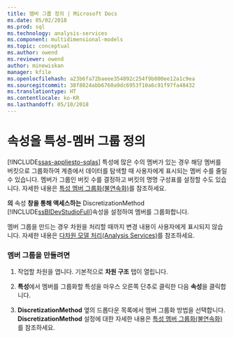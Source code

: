 ```yaml
---
title: 멤버 그룹 정의 | Microsoft Docs
ms.date: 05/02/2018
ms.prod: sql
ms.technology: analysis-services
ms.component: multidimensional-models
ms.topic: conceptual
ms.author: owend
ms.reviewer: owend
author: minewiskan
manager: kfile
ms.openlocfilehash: a23b6fa72baeee354892c254f9b000ee12a1c9ea
ms.sourcegitcommit: 38f8824abb6760a9dc6953f10a6c91f97fa48432
ms.translationtype: HT
ms.contentlocale: ko-KR
ms.lasthandoff: 05/10/2018
---
```

# <a name="attribute-properties---define-member-groups"></a>속성을 특성-멤버 그룹 정의
[!INCLUDE[ssas-appliesto-sqlas](../../includes/ssas-appliesto-sqlas.md)]
  특성에 많은 수의 멤버가 있는 경우 해당 멤버를 버킷으로 그룹화하여 계층에서 데이터를 탐색할 때 사용자에게 표시되는 멤버 수를 줄일 수 있습니다. 멤버가 그룹인 버킷 수를 결정하고 버킷의 명명 구성표를 설정할 수도 있습니다. 자세한 내용은 [특성 멤버 그룹화&#40;불연속화&#41;](../../analysis-services/multidimensional-models/attribute-properties-group-attribute-members.md)를 참조하세요.  
  
 **의** 속성 **창을 통해 액세스하는** DiscretizationMethod [!INCLUDE[ssBIDevStudioFull](../../includes/ssbidevstudiofull-md.md)]속성을 설정하여 멤버를 그룹화합니다.  
  
 멤버 그룹을 만드는 경우 차원을 처리할 때까지 변경 내용이 사용자에게 표시되지 않습니다. 자세한 내용은 [다차원 모델 처리&#40;Analysis Services&#41;](../../analysis-services/multidimensional-models/processing-a-multidimensional-model-analysis-services.md)를 참조하세요.  
  
### <a name="to-create-member-groups"></a>멤버 그룹을 만들려면  
  
1.  작업할 차원을 엽니다. 기본적으로 **차원 구조** 탭이 열립니다.  
  
2.  **특성**에서 멤버를 그룹화할 특성을 마우스 오른쪽 단추로 클릭한 다음 **속성**을 클릭합니다.  
  
3.  **DiscretizationMethod** 옆의 드롭다운 목록에서 멤버 그룹화 방법을 선택합니다. **DiscretizationMethod** 설정에 대한 자세한 내용은 [특성 멤버 그룹화&#40;불연속화&#41;](../../analysis-services/multidimensional-models/attribute-properties-group-attribute-members.md)를 참조하세요.  
  
  

